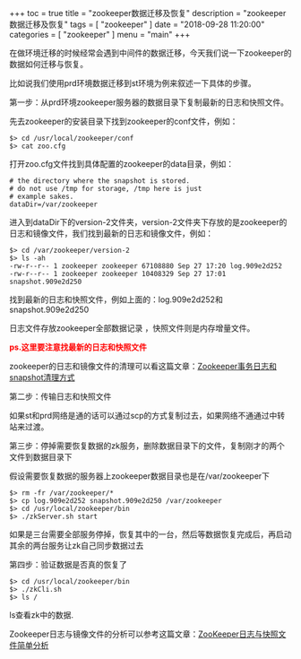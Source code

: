 +++
toc = true
title = "zookeeper数据迁移及恢复"
description = "zookeeper数据迁移及恢复"
tags = [
	"zookeeper"
]
date = "2018-09-28 11:20:00"
categories = [
    "zookeeper"
]
menu = "main"
+++

在做环境迁移的时候经常会遇到中间件的数据迁移，今天我们说一下zookeeper的数据如何迁移与恢复。

比如说我们使用prd环境数据迁移到st环境为例来叙述一下具体的步骤。

第一步：从prd环境zookeeper服务器的数据目录下复制最新的日志和快照文件。

先去zookeeper的安装目录下找到zookeeper的conf文件，例如：

```
$> cd /usr/local/zookeeper/conf
$> cat zoo.cfg
```

打开zoo.cfg文件找到具体配置的zookeeper的data目录，例如：

```
# the directory where the snapshot is stored.
# do not use /tmp for storage, /tmp here is just
# example sakes.
dataDir=/var/zookeeper
```

进入到dataDir下的version-2文件夹，version-2文件夹下存放的是zookeeper的日志和镜像文件，我们找到最新的日志和镜像文件，例如：

```
$> cd /var/zookeeper/version-2
$> ls -ah
-rw-r--r-- 1 zookeeper zookeeper 67108880 Sep 27 17:20 log.909e2d252
-rw-r--r-- 1 zookeeper zookeeper 10408329 Sep 27 17:01 snapshot.909e2d250
```

找到最新的日志和快照文件，例如上面的：log.909e2d252和snapshot.909e2d250

日志文件存放zookeeper全部数据记录 ，快照文件则是内存增量文件。

<span style="color:red">**ps.这里要注意找最新的日志和快照文件**</span>

zookeeper的日志和镜像文件的清理可以看这篇文章：[Zookeeper事务日志和snapshot清理方式](https://ningyu1.github.io/site/post/89-zookeeper-cleanlog/)

第二步：传输日志和快照文件

如果st和prd网络是通的话可以通过scp的方式复制过去，如果网络不通通过中转站来过渡。

第三步：停掉需要恢复数据的zk服务，删除数据目录下的文件，复制刚才的两个文件到数据目录下

假设需要恢复数据的服务器上zookeeper数据目录也是在/var/zookeeper下

```
$> rm -fr /var/zookeeper/*
$> cp log.909e2d252 snapshot.909e2d250 /var/zookeeper
$> cd /usr/local/zookeeper/bin
$> ./zkServer.sh start
```

如果是三台需要全部服务停掉，恢复其中的一台，然后等数据恢复完成后，再启动其余的两台服务让zk自己同步数据过去

第四步：验证数据是否真的恢复了

```
$> cd /usr/local/zookeeper/bin
$> ./zkCli.sh
$> ls /
```

ls查看zk中的数据.

Zookeeper日志与镜像文件的分析可以参考这篇文章：[ZooKeeper日志与快照文件简单分析](https://www.cnblogs.com/felixzh/p/8462740.html)